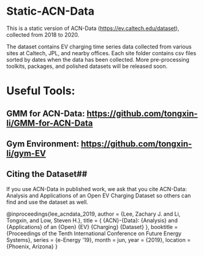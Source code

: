 # Static-ACN-Data

This is a static version of ACN-Data (https://ev.caltech.edu/dataset), collected from 2018 to 2020.

The dataset contains EV charging time series data collected from various sites at Caltech, JPL, and nearby offices. Each site folder contains csv files sorted by dates when the data has been collected. More pre-processing toolkits, packages, and polished datasets will be released soon.

# Useful Tools:

## GMM for ACN-Data: https://github.com/tongxin-li/GMM-for-ACN-Data

## Gym Environment: https://github.com/tongxin-li/gym-EV

## Citing the Dataset##

If you use ACN-Data in published work, we ask that you cite ACN-Data: Analysis and Applications of an Open EV Charging Dataset so others can find and use the dataset as well.

<p>
@inproceedings{lee_acndata_2019,
  author = {Lee, Zachary J. and Li, Tongxin, and Low, Steven H.},
  title = { {ACN}-{Data}: {Analysis} and {Applications} of an {Open} {EV} {Charging} {Dataset} },
  booktitle = {Proceedings of the Tenth International Conference on Future Energy Systems},
  series = {e-Energy '19},
  month = jun,
  year = {2019},
  location = {Phoenix, Arizona}
}</p>
